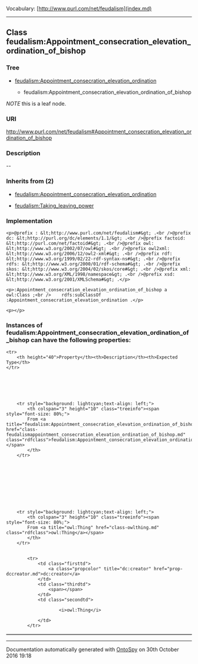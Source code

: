Vocabulary: [http://www.purl.com/net/feudalism](index.md) 



---	
	




    


## Class feudalism:Appointment_consecration_elevation_ordination_of_bishop


### Tree


* [feudalism:Appointment_consecration_elevation_ordination](class-feudalismappointment_consecration_elevation_ordination.md)

    * feudalism:Appointment_consecration_elevation_ordination_of_bishop





*NOTE* this is a leaf node.


### URI
http://www.purl.com/net/feudalism#Appointment_consecration_elevation_ordination_of_bishop

### Description
--



### Inherits from (2)

- [feudalism:Appointment_consecration_elevation_ordination](class-feudalismappointment_consecration_elevation_ordination.md)

- [feudalism:Taking_leaving_power](class-feudalismtaking_leaving_power.md)





### Implementation
```
<p>@prefix : &lt;http://www.purl.com/net/feudalism#&gt; .<br />@prefix dc: &lt;http://purl.org/dc/elements/1.1/&gt; .<br />@prefix factoid: &lt;http://purl.com/net/factoid#&gt; .<br />@prefix owl: &lt;http://www.w3.org/2002/07/owl#&gt; .<br />@prefix owl2xml: &lt;http://www.w3.org/2006/12/owl2-xml#&gt; .<br />@prefix rdf: &lt;http://www.w3.org/1999/02/22-rdf-syntax-ns#&gt; .<br />@prefix rdfs: &lt;http://www.w3.org/2000/01/rdf-schema#&gt; .<br />@prefix skos: &lt;http://www.w3.org/2004/02/skos/core#&gt; .<br />@prefix xml: &lt;http://www.w3.org/XML/1998/namespace&gt; .<br />@prefix xsd: &lt;http://www.w3.org/2001/XMLSchema#&gt; .</p>

<p>:Appointment_consecration_elevation_ordination_of_bishop a owl:Class ;<br />    rdfs:subClassOf :Appointment_consecration_elevation_ordination .</p>

<p></p>
```




### Instances of feudalism:Appointment_consecration_elevation_ordination_of_bishop can have the following properties:

<table border="1" cellspacing="3" cellpadding="5" class="classproperties table-hover ">

    <tr>
        <th height="40">Property</th><th>Description</th><th>Expected Type</th>
    </tr>

          

        
            
        
        <tr style="background: lightcyan;text-align: left;">
            <th colspan="3" height="10" class="treeinfo"><span style="font-size: 80%;">
            From <a title="feudalism:Appointment_consecration_elevation_ordination_of_bishop" href="class-feudalismappointment_consecration_elevation_ordination_of_bishop.md" class="rdfclass">feudalism:Appointment_consecration_elevation_ordination_of_bishop</a></span>
            </th>
        </tr>       

            

        

          

        
            
        
        <tr style="background: lightcyan;text-align: left;">
            <th colspan="3" height="10" class="treeinfo"><span style="font-size: 80%;">
            From <a title="owl:Thing" href="class-owlthing.md" class="rdfclass">owl:Thing</a></span>
            </th>
        </tr>       

            
            <tr>
                <td class="firsttd">
                    <a class="propcolor" title="dc:creator" href="prop-dccreator.md">dc:creator</a>         
                </td>
                <td class="thirdtd">
                    <span></span>
                </td>
                <td class="secondtd">
                    
                        <i>owl:Thing</i>
                    
                </td>
            </tr>

            

        

    

</table>













---

Documentation automatically generated with [OntoSpy](http://ontospy.readthedocs.org/ "Open") on 30th October 2016 19:18